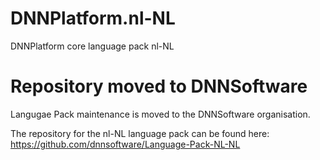 # DNNPlatform.nl-NL
DNNPlatform core language pack nl-NL

# Repository moved to DNNSoftware
Langugae Pack maintenance is moved to the DNNSoftware organisation.

The repository for the nl-NL language pack can be found here:
https://github.com/dnnsoftware/Language-Pack-NL-NL
